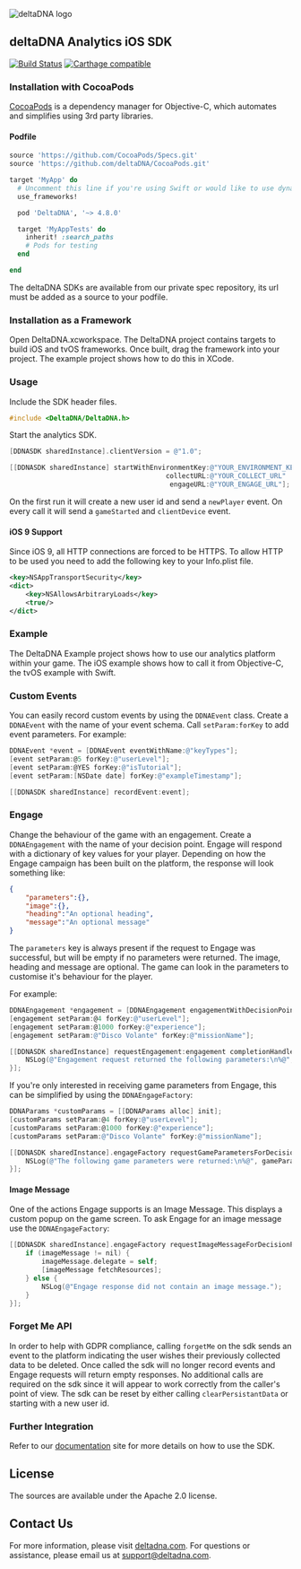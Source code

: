![deltaDNA logo](https://deltadna.com/wp-content/uploads/2015/06/deltadna_www@1x.png)

## deltaDNA Analytics iOS SDK

[![Build Status](https://travis-ci.org/deltaDNA/ios-sdk.svg?branch=master)](https://travis-ci.org/deltaDNA/ios-sdk)
[![Carthage compatible](https://img.shields.io/badge/Carthage-compatible-4BC51D.svg?style=flat)](https://github.com/Carthage/Carthage)

### Installation with CocoaPods

[CocoaPods](https://cocoapods.org/) is a dependency manager for Objective-C, which automates and simplifies using 3rd party libraries.

#### Podfile

```ruby
source 'https://github.com/CocoaPods/Specs.git'
source 'https://github.com/deltaDNA/CocoaPods.git'

target 'MyApp' do
  # Uncomment this line if you're using Swift or would like to use dynamic frameworks
  use_frameworks!

  pod 'DeltaDNA', '~> 4.8.0'

  target 'MyAppTests' do
    inherit! :search_paths
    # Pods for testing
  end

end
```

The deltaDNA SDKs are available from our private spec repository, its url must be added as a source to your podfile.

### Installation as a Framework

Open DeltaDNA.xcworkspace.  The DeltaDNA project contains targets to build iOS and tvOS frameworks.  Once built, drag the framework into your project.  The example project shows how to do this in XCode.

### Usage

Include the SDK header files.

```objective-c
#include <DeltaDNA/DeltaDNA.h>
```

Start the analytics SDK.

```objective-c
[DDNASDK sharedInstance].clientVersion = @"1.0";

[[DDNASDK sharedInstance] startWithEnvironmentKey:@"YOUR_ENVIRONMENT_KEY"
                                       collectURL:@"YOUR_COLLECT_URL"
                                        engageURL:@"YOUR_ENGAGE_URL"];

```

On the first run it will create a new user id and send a `newPlayer` event.  On every call it will send a `gameStarted` and `clientDevice` event.

#### iOS 9 Support

Since iOS 9, all HTTP connections are forced to be HTTPS.  To allow HTTP to be used you need to add the following key to your Info.plist file.

```xml
<key>NSAppTransportSecurity</key>
<dict>
    <key>NSAllowsArbitraryLoads</key>
    <true/>
</dict>
```

### Example

The DeltaDNA Example project shows how to use our analytics platform within your game.  The iOS example shows how to call it from Objective-C, the tvOS example with Swift.

### Custom Events

You can easily record custom events by using the `DDNAEvent` class.  Create a `DDNAEvent` with the name of your event schema.  Call `setParam:forKey` to add event parameters.  For example:

```objective-c
DDNAEvent *event = [DDNAEvent eventWithName:@"keyTypes"];
[event setParam:@5 forKey:@"userLevel"];
[event setParam:@YES forKey:@"isTutorial"];
[event setParam:[NSDate date] forKey:@"exampleTimestamp"];

[[DDNASDK sharedInstance] recordEvent:event];
```

### Engage

Change the behaviour of the game with an engagement.  Create a `DDNAEngagement` with the name of your decision point.  Engage will respond with a dictionary of key values for your player.  Depending on how the Engage campaign has been built on the platform, the response will look something like:

```json
{
    "parameters":{},
    "image":{},
    "heading":"An optional heading",
    "message":"An optional message"
}
```

The `parameters` key is always present if the request to Engage was successful, but will be empty if no parameters were returned.  The image, heading and message are optional.  The game can look in the parameters to customise it's behaviour for the player.

For example:

```objective-c
DDNAEngagement *engagement = [DDNAEngagement engagementWithDecisionPoint:@"gameLoaded"];
[engagement setParam:@4 forKey:@"userLevel"];
[engagement setParam:@1000 forKey:@"experience"];
[engagement setParam:@"Disco Volante" forKey:@"missionName"];

[[DDNASDK sharedInstance] requestEngagement:engagement completionHandler:^(NSDictionary* parameters, NSInteger statusCode, NSError* error) {
    NSLog(@"Engagement request returned the following parameters:\n%@", parameters[@"parameters"]);
}];
```

If you're only interested in receiving game parameters from Engage, this can be simplified by using the `DDNAEngageFactory`:

```objective-c
DDNAParams *customParams = [[DDNAParams alloc] init];
[customParams setParam:@4 forKey:@"userLevel"];
[customParams setParam:@1000 forKey:@"experience"];
[customParams setParam:@"Disco Volante" forKey:@"missionName"];

[[DDNASDK sharedInstance].engageFactory requestGameParametersForDecisionPoint:@"gameLoaded" parameters:customParams handler:^(NSDictionary * gameParameters) {
    NSLog(@"The following game parameters were returned:\n%@", gameParameters);
}];
```

#### Image Message

One of the actions Engage supports is an Image Message.  This displays a custom popup on the game screen.  To ask Engage for an image message use the `DDNAEngageFactory`:

```objective-c
[[DDNASDK sharedInstance].engageFactory requestImageMessageForDecisionPoint:@"imageMessage" handler:^(DDNAImageMessage * _Nullable imageMessage) {
    if (imageMessage != nil) {
        imageMessage.delegate = self;
        [imageMessage fetchResources];
    } else {
        NSLog(@"Engage response did not contain an image message.");
    }
}];
```

### Forget Me API

In order to help with GDPR compliance, calling `forgetMe` on the sdk sends an event to the platform indicating the user wishes their previously collected data to be deleted.  Once called the sdk will no longer record events and Engage requests will return empty responses.  No additional calls are required on the sdk since it will appear to work correctly from the caller's point of view.  The sdk can be reset by either calling `clearPersistantData` or starting with a new user id.

### Further Integration

Refer to our [documentation](http://docs.deltadna.com/advanced-integration/ios-sdk/) site for more details on how to use the SDK.

## License

The sources are available under the Apache 2.0 license.

## Contact Us

For more information, please visit [deltadna.com](https://deltadna.com/). For questions or assistance, please email us at [support@deltadna.com](mailto:support@deltadna.com).
